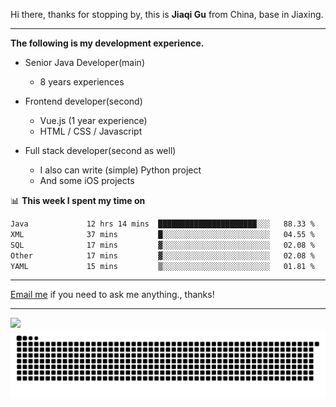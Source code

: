 Hi there, thanks for stopping by, this is **Jiaqi Gu** from China, base in Jiaxing.

---

**The following is my development experience.**

- Senior Java Developer(main)
  - 8 years experiences

- Frontend developer(second)
  - Vue.js (1 year experience)
  - HTML / CSS / Javascript
  
- Full stack developer(second as well)
  - I also can write (simple) Python project
  - And some iOS projects

📊 **This week I spent my time on**
<!--START_SECTION:waka-->

```txt
Java             12 hrs 14 mins  ██████████████████████░░░   88.33 %
XML              37 mins         █░░░░░░░░░░░░░░░░░░░░░░░░   04.55 %
SQL              17 mins         ▓░░░░░░░░░░░░░░░░░░░░░░░░   02.08 %
Other            17 mins         ▓░░░░░░░░░░░░░░░░░░░░░░░░   02.08 %
YAML             15 mins         ▒░░░░░░░░░░░░░░░░░░░░░░░░   01.81 %
```

<!--END_SECTION:waka-->

---

[Email me](mailto:htk2klwgr@mozmail.com?subject=Hiring_from_GitHub) if you need to ask me anything., thanks!

---

![]( https://visitor-badge.glitch.me/badge?page_id=githubgujiaqi)
![]( https://github.com/droid-Q/droid-Q/raw/output/github-contribution-grid-snake.svg#gh-dark-mode-only)
